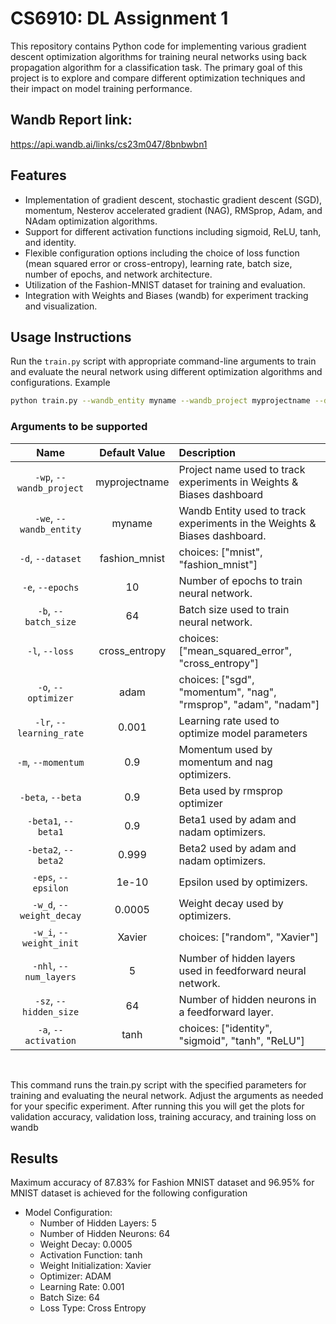 # CS6910: DL Assignment 1


This repository contains Python code for implementing various gradient descent optimization algorithms for training neural networks using back propagation algorithm for a classification task. The primary goal of this project is to explore and compare different optimization techniques and their impact on model training performance.

## Wandb Report link: 
https://api.wandb.ai/links/cs23m047/8bnbwbn1

## Features

- Implementation of gradient descent, stochastic gradient descent (SGD), momentum, Nesterov accelerated gradient (NAG), RMSprop, Adam, and NAdam optimization algorithms.
- Support for different activation functions including sigmoid, ReLU, tanh, and identity.
- Flexible configuration options including the choice of loss function (mean squared error or cross-entropy), learning rate, batch size, number of epochs, and network architecture.
- Utilization of the Fashion-MNIST dataset for training and evaluation.
- Integration with Weights and Biases (wandb) for experiment tracking and visualization.

## Usage Instructions
Run the `train.py` script with appropriate command-line arguments to train and evaluate the neural network using different optimization algorithms and configurations.
Example
```bash
python train.py --wandb_entity myname --wandb_project myprojectname --dataset fashion_mnist --epochs 10 --batch_size 64 --loss cross_entropy --optimizer adam --learning_rate 0.001 --momentum 0.9 --beta 0.9 --beta1 0.9 --beta2 0.999 --epsilon 1e-10 --weight_decay 0.0005 --weight_init Xavier --num_layers 5 --hidden_size 64 --activation ReLU
```

### Arguments to be supported

| Name | Default Value | Description |
| :---: | :-------------: | :----------- |
| `-wp`, `--wandb_project` | myprojectname | Project name used to track experiments in Weights & Biases dashboard |
| `-we`, `--wandb_entity` | myname  | Wandb Entity used to track experiments in the Weights & Biases dashboard. |
| `-d`, `--dataset` | fashion_mnist | choices:  ["mnist", "fashion_mnist"] |
| `-e`, `--epochs` | 10 |  Number of epochs to train neural network.|
| `-b`, `--batch_size` | 64 | Batch size used to train neural network. | 
| `-l`, `--loss` | cross_entropy | choices:  ["mean_squared_error", "cross_entropy"] |
| `-o`, `--optimizer` | adam | choices:  ["sgd", "momentum", "nag", "rmsprop", "adam", "nadam"] | 
| `-lr`, `--learning_rate` | 0.001 | Learning rate used to optimize model parameters | 
| `-m`, `--momentum` | 0.9 | Momentum used by momentum and nag optimizers. |
| `-beta`, `--beta` | 0.9 | Beta used by rmsprop optimizer | 
| `-beta1`, `--beta1` | 0.9 | Beta1 used by adam and nadam optimizers. | 
| `-beta2`, `--beta2` | 0.999 | Beta2 used by adam and nadam optimizers. |
| `-eps`, `--epsilon` | 1e-10 | Epsilon used by optimizers. |
| `-w_d`, `--weight_decay` | 0.0005 | Weight decay used by optimizers. |
| `-w_i`, `--weight_init` | Xavier | choices:  ["random", "Xavier"] | 
| `-nhl`, `--num_layers` | 5 | Number of hidden layers used in feedforward neural network. | 
| `-sz`, `--hidden_size` | 64 | Number of hidden neurons in a feedforward layer. |
| `-a`, `--activation` | tanh | choices:  ["identity", "sigmoid", "tanh", "ReLU"] |

<br>

This command runs the train.py script with the specified parameters for training and evaluating the neural network. Adjust the arguments as needed for your specific experiment. After running this you will get the plots for validation accuracy, validation loss, training accuracy, and training loss on wandb

## Results
Maximum accuracy of 87.83% for Fashion MNIST dataset and 96.95% for MNIST dataset is achieved for the following configuration

- Model Configuration:
  - Number of Hidden Layers: 5
  - Number of Hidden Neurons: 64
  - Weight Decay: 0.0005
  - Activation Function: tanh
  - Weight Initialization: Xavier
  - Optimizer: ADAM
  - Learning Rate: 0.001
  - Batch Size: 64
  - Loss Type: Cross Entropy




